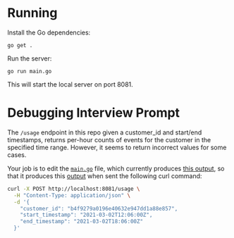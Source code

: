 # Running

Install the Go dependencies:

```
go get .
```

Run the server:

```
go run main.go
```

This will start the local server on port 8081.

# Debugging Interview Prompt

The `/usage` endpoint in this repo given a customer_id and start/end timestamps, returns per-hour counts of events for the customer in the specified time range. However, it seems to return incorrect values for some cases.

Your job is to edit the [`main.go`](./main.go) file, which currently produces [this output](./actual.json), so that it produces this [output](./expected.json) when sent the following curl command:

```bash
curl -X POST http://localhost:8081/usage \
  -H "Content-Type: application/json" \
  -d '{
    "customer_id": "b4f9279a0196e40632e947dd1a88e857",
    "start_timestamp": "2021-03-02T12:06:00Z",
    "end_timestamp": "2021-03-02T18:06:00Z"
  }'
```
